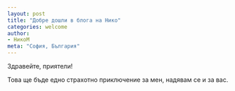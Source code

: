 ```yaml
---
layout: post
title: "Добре дошли в блога на Нико"
categories: welcome
author:
- НикоМ
meta: "София, България"
---
```


Здравейте, приятели!

Това ще бъде едно страхотно приключение за мен, надявам се и за вас.
